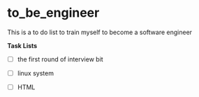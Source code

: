 # to_be_engineer
This is a to do list to train myself to become a software engineer


 
**Task Lists**
- [ ] the first round of interview bit
- [ ] linux system
- [ ] HTML

